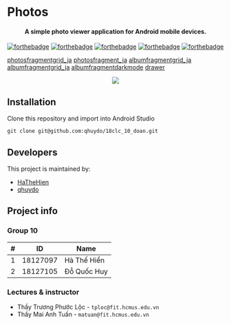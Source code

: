 # Photos

<h4 align="center">A simple photo viewer application for Android mobile devices.</h4>

[![forthebadge](https://forthebadge.com/images/badges/built-for-android.svg)](https://forthebadge.com)
[![forthebadge](https://forthebadge.com/images/badges/contains-tasty-spaghetti-code.svg)](https://forthebadge.com)
[![forthebadge](https://forthebadge.com/images/badges/ctrl-c-ctrl-v.svg)](https://forthebadge.com)
[![forthebadge](https://forthebadge.com/images/badges/powered-by-coffee.svg)](https://forthebadge.com)
[![forthebadge](https://forthebadge.com/images/badges/0-percent-optimized.svg)](https://forthebadge.com)

[photosfragmentgrid_ja](https://github.com/qhuydo/18clc_10_doan/blob/main/Photos/app/src/main/res/drawable/photosfragmentgrid_ja.png)
[photosfragment_ja](https://github.com/qhuydo/18clc_10_doan/blob/main/Photos/app/src/main/res/drawable/photosfragment_ja.png)
[albumfragmentgrid_ja](https://github.com/qhuydo/18clc_10_doan/blob/main/Photos/app/src/main/res/drawable/albumfragmentgrid_ja.png)
[albumfragmentgrid_ja](https://github.com/qhuydo/18clc_10_doan/blob/main/Photos/app/src/main/res/drawable/albumfragmentgrid_ja.png)
[albumfragmentdarkmode](https://github.com/qhuydo/18clc_10_doan/blob/main/Photos/app/src/main/res/drawable/albumfragmentdarkmode.png)
[drawer](https://github.com/qhuydo/18clc_10_doan/blob/main/Photos/app/src/main/res/drawable/drawer.png)

<p align="center">
<img src="https://github.com/qhuydo/18clc_10_doan/blob/main/Photos/app/src/main/res/drawable/albumfragmentrotate.png" />
</p>

## Installation

Clone this repository and import into Android Studio
```
git clone git@github.com:qhuydo/18clc_10_doan.git
```

## Developers

This project is maintained by:
- [HaTheHien](https://github.com/HaTheHien)
- [qhuydo](https://github.com/qhuydo)
	
## Project info

### Group 10
| # | ID       | Name            |
|---|----------|-----------------|
| 1 | 18127097 | Hà Thế Hiển     |
| 2 | 18127105 | Đỗ Quốc Huy     |

### Lectures & instructor
- Thầy Trương Phước Lộc - `tploc@fit.hcmus.edu.vn`
- Thầy Mai Anh Tuấn - `matuan@fit.hcmus.edu.vn`
